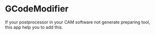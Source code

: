# GCodeModifier

If your postprocessor in your CAM  software not generate preparing tool, this app help you to add this.
